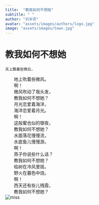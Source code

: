 ```yaml
---
title:  "教我如何不想她"
subtitle: " "
author: "刘半农"
avatar: "assets/images/authors/logo.jpg"
image: "assets/images/town.jpg"
---
```


# 教我如何不想她     
    天上飘着些微云，    
　　地上吹着些微风。    
　　啊！    
　　微风吹动了我头发，    
　　教我如何不想她？    
　　月光恋爱着海洋，    
　　海洋恋爱着月光。    
　　啊！    
　　这般蜜也似的银夜，    
　　教我如何不想她？    
　　水面落花慢慢流，    
　　水底鱼儿慢慢游。    
　　啊！   
　　燕子你说些什么话？    
　　教我如何不想她？    
　　枯树在冷风里摇，      
　　野火在暮色中烧。   
　　啊！   
　　西天还有些儿残霞，   
　　教我如何不想她？   
  ![miss](https://media1.giphy.com/media/PBzs0lcPW1vLU5aV3T/200w.webp?cid=ecf05e478bve98xo15w5rzf8awpoxdsu6423sfvb5uid22tv&rid=200w.webp&ct=g)
